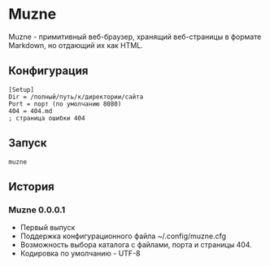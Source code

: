 # Muzne

Muzne - примитивный веб-браузер, хранящий веб-страницы
в формате Markdown, но отдающий их как HTML.

## Конфигурация

    [Setup]
    Dir = /полный/путь/к/директории/сайта
    Port = порт (по умолчанию 8080)
    404 = 404.md
    ; страница ошибки 404
    
## Запуск

    muzne
    
## История

### Muzne 0.0.0.1

- Первый выпуск
- Поддержка конфигурационного файла ~/.config/muzne.cfg
- Возможность выбора каталога с файлами, порта и страницы 404.
- Кодировка по умолчанию - UTF-8
